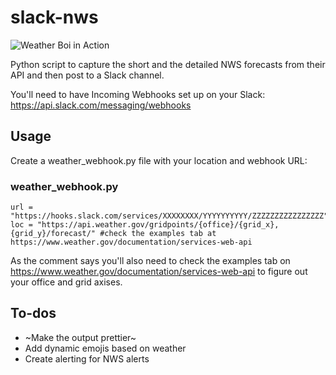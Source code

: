 # slack-nws

![Weather Boi in Action](https://i.imgur.com/JeZaqwY.png)

Python script to capture the short and the detailed NWS forecasts from their API and then post to a Slack channel.

You'll need to have Incoming Webhooks set up on your Slack: https://api.slack.com/messaging/webhooks

## Usage

Create a weather_webhook.py file with your location and webhook URL:

### weather_webhook.py
```
url = "https://hooks.slack.com/services/XXXXXXXX/YYYYYYYYYY/ZZZZZZZZZZZZZZZZ"
loc = "https://api.weather.gov/gridpoints/{office}/{grid_x},{grid_y}/forecast/" #check the examples tab at https://www.weather.gov/documentation/services-web-api
```
As the comment says you'll also need to check the examples tab on https://www.weather.gov/documentation/services-web-api to figure out your office and grid axises.

## To-dos

* ~Make the output prettier~
* Add dynamic emojis based on weather
* Create alerting for NWS alerts
